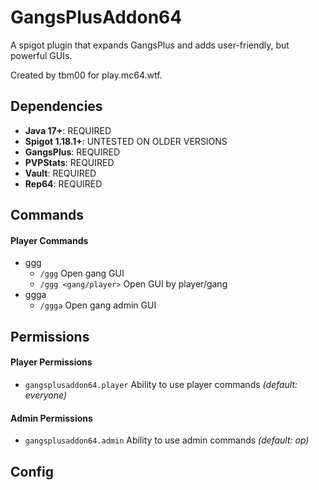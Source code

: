 # GangsPlusAddon64
A spigot plugin that expands GangsPlus and adds user-friendly, but powerful GUIs.

Created by tbm00 for play.mc64.wtf.


## Dependencies
- **Java 17+**: REQUIRED
- **Spigot 1.18.1+**: UNTESTED ON OLDER VERSIONS
- **GangsPlus**: REQUIRED
- **PVPStats**: REQUIRED
- **Vault**: REQUIRED
- **Rep64**: REQUIRED


## Commands
#### Player Commands 
- ggg
  - `/ggg` Open gang GUI
  - `/ggg <gang/player>` Open GUI by player/gang
- ggga
  - `/ggga` Open gang admin GUI


## Permissions
#### Player Permissions
- `gangsplusaddon64.player` Ability to use player commands *(default: everyone)*

#### Admin Permissions
- `gangsplusaddon64.admin` Ability to use admin commands *(default: op)*


## Config
```

```